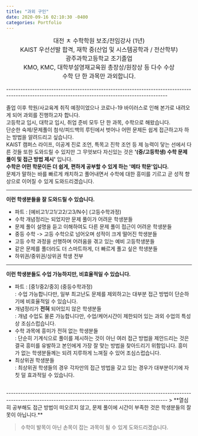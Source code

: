 ```yaml
---
title: "과외 구인"
date: 2020-09-16 02:10:30 -0400
categories: Portfolio
---
```

<html>
<style>
@import url(//fonts.googleapis.com/earlyaccess/nanumgothic.css);
</style>
<p style="font-family:Nanum Gothic;">
<font size="3">
<center>
 대전 ㅊ 수학학원 보조/전임강사 (1년)<br>
 KAIST 우선선발 합격, 재학 중(산업 및 시스템공학과 / 전산학부)<br>
 광주과학고등학교 조기졸업<br>
 KMO, KMC, 대학부설영재교육원 총장상/원장상 등 다수 수상<br>
 수학 단 한 과목만 과외합니다.<br>
</center>
</p>
</font>
</html>
--------------------------------------------------------------------------------------------------------------------------------------------------

졸업 이후 학원/사교육계 취직 예정이었으나 코로나-19 바이러스로 인해 본가로 내려오게 되어 과외를 진행하고자 합니다.<br>
고등학교 입시, 대학교 입시, 취업 준비 모두 단 한 과목, 수학으로 해왔습니다.<br>
단순한 숙제/문제풀이 첨삭/피드백의 루틴에서 벗어나 어떤 문제든 쉽게 접근하고자 하는 방법을 알려드리고 싶습니다.<br>
KAIST 캠퍼스 라이프, 이공계 진로 조언, 특목고 진학 조언 등 제 능력이 닿는 선에서 다른 것들 또한 도와드릴 수 있지만
그 무엇보다 자신있는 것은 **'(중/고등학생) 수학 문제 풀이 및 접근 방법 제시'** 입니다.<br>
**수학은 어떤 학문이든 더 쉽게, 편하게 공부할 수 있게 하는 '메타 학문'입니다.**<br>
문제가 말하는 바를 빠르게 캐치하고 풀어내면서 수학에 대한 흥미를 기르고 곧 성적 향상으로 이어질 수 있게 도와드리겠습니다. 

--------------------------------------------------------------------------------------------------------------------------------------------------
**이런 학생분들을 잘 도와드릴 수 있습니다.**

- 파트 : [예비고1/고1/고2/고3/N수] (고등수학과정)<br>
- 수학 개념정리는 되었지만 문제 풀이가 어려운 학생분들<br>
- 문제 풀이 설명을 듣고 이해하여도 다른 문제 풀이 접근이 어려운 학생분들<br>
- 중등 수학 -> 고등 수학으로 넘어오며 성적이 크게 떨어진 학생분들<br>
- 고등 수학 과정을 선행하며 어려움을 겪고 있는 예비 고등학생분들<br>
- 같은 문제를 풀더라도 더 스마트하게, 더 빠르게 풀고 싶은 학생분들<br>
- 하위권/중위권/상위권 학생 전부

--------------------------------------------------------------------------------------------------------------------------------------------------
**이런 학생분들도 수업 가능하지만, 비효율적일 수 있습니다.**
- 파트 : [중1/중2/중3] (중등수학과정) <br>
: 수업 가능합니다만, 일부 최고난도 문제를 제외하고는 대부분 접근 방법이 단순하기에 비효율적일 수 있습니다.<br>
- 개념정리가 **전혀** 되어있지 않은 학생분들 <br>
: 개념 수업도 물론 가능합니다만, 수업/케어시간이 제한되어 있는 과외 수업의 특성 상 조심스럽습니다.<br>
- 수학 과목에 흥미가 전혀 없는 학생분들<br>
: 단순히 기계식으로 풀이를 제시하는 것이 아닌 여러 접근 방법을 제안드리는 것은 결국 흥미를 유발하고 본인에게 가장 잘 맞는 방법을 찾아드리기 위함입니다. 흥미가 없는 학생분들께는 되려 지루하게 느껴질 수 있어 조심스럽습니다.<br>
- 최상위권 학생분들<br>
: 최상위권 학생들의 경우 각자만의 접근 방법을 갖고 있는 경우가 대부분이기에 자칫 덜 효과적일 수 있습니다.
<br>
--------------------------------------------------------------------------------------------------------------------------------------------------
> **열심히 공부해도 접근 방법이 떠오르지 않고, 문제 풀이에 시간이 부족한 것은 학생분들의 잘못이 아닙니다.**

> 수학이 발목이 아닌 손목이 잡는 과목이 될 수 있게 도와드리겠습니다.

